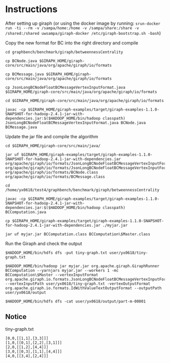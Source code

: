 # Instructions

After setting up giraph (or using the docker image by running: ``` srun-docker run -ti --rm -v /sampa/home:/home -v /sampa/share:/share -v /shared:/shared uwsampa/giraph-docker /etc/giraph-bootstrap.sh -bash ```)

Copy the new format for BC into the right directory and compile

```
cd graphbench/benchmark/giraph/betweennessCentrality

cp BCNode.java $GIRAPH_HOME/giraph-core/src/main/java/org/apache/giraph/io/formats

cp BCMessage.java $GIRAPH_HOME/giraph-core/src/main/java/org/apache/giraph/io/formats

cp JsonLongBCNodeFloatBCMessageVertexInputFormat.java $GIRAPH_HOME/giraph-core/src/main/java/org/apache/giraph/io/formats

cd $GIRAPH_HOME/giraph-core/src/main/java/org/apache/giraph/io/formats

javac -cp $GIRAPH_HOME/giraph-examples/target/giraph-examples-1.1.0-SNAPSHOT-for-hadoop-2.4.1-jar-with-dependencies.jar:$($HADOOP_HOME/bin/hadoop classpath) JsonLongBCNodeFloatBCMessageVertexInputFormat.java BCNode.java BCMessage.java
```

Update the jar file and compile the algorithm 

```
cd $GIRAPH_HOME/giraph-core/src/main/java/

jar uf $GIRAPH_HOME/giraph-examples/target/giraph-examples-1.1.0-SNAPSHOT-for-hadoop-2.4.1-jar-with-dependencies.jar org/apache/giraph/io/formats/JsonLongBCNodeFloatBCMessageVertexInputFormat.class org/apache/giraph/io/formats/JsonLongBCNodeFloatBCMessageVertexInputFormat\$JsonLongDoubleFloatDoubleVertexReader.class org/apache/giraph/io/formats/BCNode.class org/apache/giraph/io/formats/BCMessage.class

cd /home/yx0618/test4/graphbench/benchmark/giraph/betweennessCentrality

javac -cp $GIRAPH_HOME/giraph-examples/target/giraph-examples-1.1.0-SNAPSHOT-for-hadoop-2.4.1-jar-with-dependencies.jar:$($HADOOP_HOME/bin/hadoop classpath) BCComputation.java

cp $GIRAPH_HOME/giraph-examples/target/giraph-examples-1.1.0-SNAPSHOT-for-hadoop-2.4.1-jar-with-dependencies.jar ./myjar.jar

jar uf myjar.jar BCComputation.class BCComputation\$Master.class
```

Run the Giraph and check the output

```
$HADOOP_HOME/bin/hdfs dfs -put tiny-graph.txt user/yx0618/tiny-graph.txt

$HADOOP_HOME/bin/hadoop jar myjar.jar org.apache.giraph.GiraphRunner BCComputation --yarnjars myjar.jar --workers 1 -mc BCComputation\$Master --vertexInputFormat org.apache.giraph.io.formats.JsonLongBCNodeFloatBCMessageVertexInputFormat --vertexInputPath user/yx0618/tiny-graph.txt -vertexOutputFormat org.apache.giraph.io.formats.IdWithValueTextOutputFormat --outputPath user/yx0618/output

$HADOOP_HOME/bin/hdfs dfs -cat user/yx0618/output/part-m-00001
```

## Notice

tiny-graph.txt
```
[0,0,[[1,1],[3,3]]]
[1,0,[[0,1],[2,2],[3,1]]]
[2,0,[[1,2],[4,4]]]
[3,0,[[0,3],[1,1],[4,4]]]
[4,0,[[3,4],[2,4]]]
```
